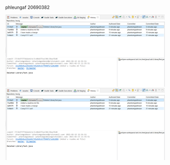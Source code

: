 phleungaf 
20690382

![image](https://github.com/phantomgodmoon/comp3111-lab1-2020s/blob/master/eclipse-workspace/Lab1/Screenshot%202021-02-23%20220132.png?raw=true)
![Alt text](https://github.com/phantomgodmoon/comp3111-lab1-2020s/blob/master/eclipse-workspace/Lab1/Screenshot%202021-02-23%20220132.png?raw=true)
